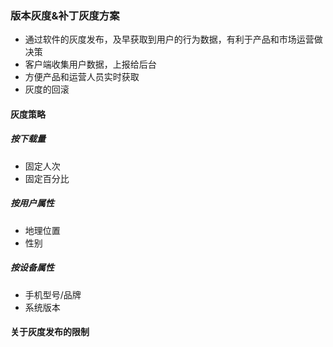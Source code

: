 ### 版本灰度&补丁灰度方案
* 通过软件的灰度发布，及早获取到用户的行为数据，有利于产品和市场运营做决策
* 客户端收集用户数据，上报给后台
* 方便产品和运营人员实时获取
* 灰度的回滚

#### 灰度策略

##### 按下载量
* 固定人次
* 固定百分比

##### 按用户属性
* 地理位置
* 性别

##### 按设备属性
* 手机型号/品牌
* 系统版本

#### 

#### 关于灰度发布的限制